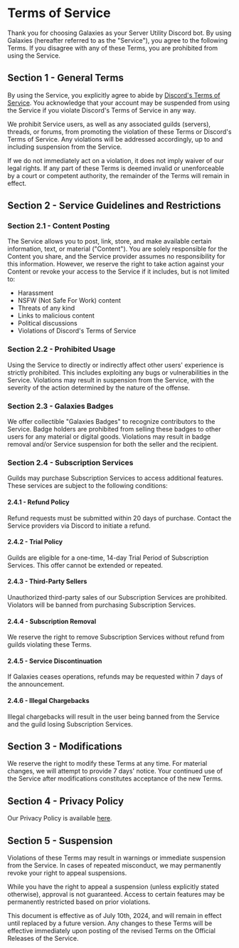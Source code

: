 # Terms of Service

Thank you for choosing Galaxies as your Server Utility Discord bot. By using Galaxies (hereafter referred to as the "Service"), you agree to the following Terms. If you disagree with any of these Terms, you are prohibited from using the Service.

## Section 1 - General Terms

By using the Service, you explicitly agree to abide by [Discord's Terms of Service](https://discord.com/terms). You acknowledge that your account may be suspended from using the Service if you violate Discord's Terms of Service in any way.

We prohibit Service users, as well as any associated guilds (servers), threads, or forums, from promoting the violation of these Terms or Discord's Terms of Service. Any violations will be addressed accordingly, up to and including suspension from the Service.

If we do not immediately act on a violation, it does not imply waiver of our legal rights. If any part of these Terms is deemed invalid or unenforceable by a court or competent authority, the remainder of the Terms will remain in effect.

## Section 2 - Service Guidelines and Restrictions

### Section 2.1 - Content Posting

The Service allows you to post, link, store, and make available certain information, text, or material ("Content"). You are solely responsible for the Content you share, and the Service provider assumes no responsibility for this information. However, we reserve the right to take action against your Content or revoke your access to the Service if it includes, but is not limited to:

- Harassment
- NSFW (Not Safe For Work) content
- Threats of any kind
- Links to malicious content
- Political discussions
- Violations of Discord's Terms of Service

### Section 2.2 - Prohibited Usage

Using the Service to directly or indirectly affect other users' experience is strictly prohibited. This includes exploiting any bugs or vulnerabilities in the Service. Violations may result in suspension from the Service, with the severity of the action determined by the nature of the offense.

### Section 2.3 - Galaxies Badges

We offer collectible "Galaxies Badges" to recognize contributors to the Service. Badge holders are prohibited from selling these badges to other users for any material or digital goods. Violations may result in badge removal and/or Service suspension for both the seller and the recipient.

### Section 2.4 - Subscription Services

Guilds may purchase Subscription Services to access additional features. These services are subject to the following conditions:

#### 2.4.1 - Refund Policy
Refund requests must be submitted within 20 days of purchase. Contact the Service providers via Discord to initiate a refund.

#### 2.4.2 - Trial Policy
Guilds are eligible for a one-time, 14-day Trial Period of Subscription Services. This offer cannot be extended or repeated.

#### 2.4.3 - Third-Party Sellers
Unauthorized third-party sales of our Subscription Services are prohibited. Violators will be banned from purchasing Subscription Services.

#### 2.4.4 - Subscription Removal
We reserve the right to remove Subscription Services without refund from guilds violating these Terms.

#### 2.4.5 - Service Discontinuation
If Galaxies ceases operations, refunds may be requested within 7 days of the announcement.

#### 2.4.6 - Illegal Chargebacks
Illegal chargebacks will result in the user being banned from the Service and the guild losing Subscription Services.

## Section 3 - Modifications

We reserve the right to modify these Terms at any time. For material changes, we will attempt to provide 7 days' notice. Your continued use of the Service after modifications constitutes acceptance of the new Terms.

## Section 4 - Privacy Policy

Our Privacy Policy is available [here](https://github.com/EpochStudio/Galaxies-ToS-Privacy/blob/main/Privacy_Policy.md).

## Section 5 - Suspension

Violations of these Terms may result in warnings or immediate suspension from the Service. In cases of repeated misconduct, we may permanently revoke your right to appeal suspensions.

While you have the right to appeal a suspension (unless explicitly stated otherwise), approval is not guaranteed. Access to certain features may be permanently restricted based on prior violations.

This document is effective as of July 10th, 2024, and will remain in effect until replaced by a future version. Any changes to these Terms will be effective immediately upon posting of the revised Terms on the Official Releases of the Service.
